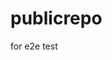 # publicrepo
for e2e test






































































































































































































































































































































































































































































































































































































































